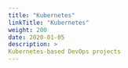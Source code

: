 ```yaml
---
title: "Kubernetes"
linkTitle: "Kubernetes"
weight: 200
date: 2020-01-05
description: >
Kubernetes-based DevOps projects
---
```



